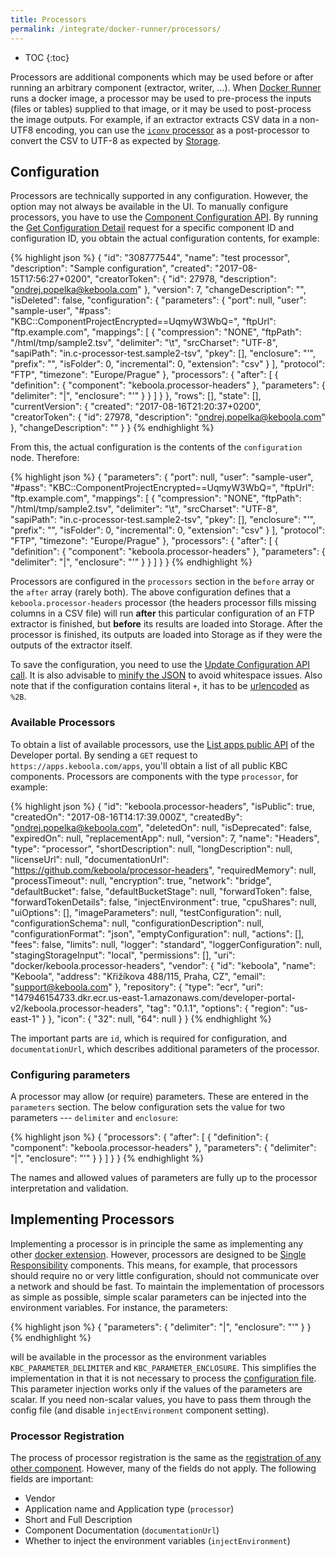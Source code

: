 ```yaml
---
title: Processors
permalink: /integrate/docker-runner/processors/
---
```


* TOC
{:toc}

Processors are additional components which may be used before or after running an arbitrary component 
(extractor, writer, ...). When [Docker Runner](/integrate/docker-runner/) runs a docker image, a processor 
may be used to pre-process the inputs (files or tables) supplied to that image, or it may be used to post-process 
the image outputs. For example, if an extractor extracts CSV data in a non-UTF8 encoding, you can use the 
[`iconv` processor](https://github.com/keboola/processor-iconv/blob/master/README.md) as a post-processor to 
convert the CSV to UTF-8 as expected by [Storage](https://help.keboola.com/storage/).

## Configuration
Processors are technically supported in any configuration. However, the option may not always be available in 
the UI. To manually configure processors, you have to use the [Component Configuration API](http://docs.keboola.apiary.io/#reference/component-configurations). By running the
[Get Configuration Detail](http://docs.keboola.apiary.io/#reference/component-configurations/manage-configurations/configuration-detail)
request for a specific component ID and configuration ID, you obtain the actual configuration contents, for example:

{% highlight json %}
{
    "id": "308777544",
    "name": "test processor",
    "description": "Sample configuration",
    "created": "2017-08-15T17:56:27+0200",
    "creatorToken": {
        "id": 27978,
        "description": "ondrej.popelka@keboola.com"
    },
    "version": 7,
    "changeDescription": "",
    "isDeleted": false,
    "configuration": {
        "parameters": {
            "port": null,
            "user": "sample-user",
            "#pass": "KBC::ComponentProjectEncrypted==UqmyW3WbQ=",
            "ftpUrl": "ftp.example.com",
            "mappings": [
                {
                    "compression": "NONE",
                    "ftpPath": "/html/tmp/sample2.tsv",
                    "delimiter": "\\t",
                    "srcCharset": "UTF-8",
                    "sapiPath": "in.c-processor-test.sample2-tsv",
                    "pkey": [],
                    "enclosure": "'",
                    "prefix": "",
                    "isFolder": 0,
                    "incremental": 0,
                    "extension": "csv"
                }
            ],
            "protocol": "FTP",
            "timezone": "Europe/Prague"
        },
        "processors": {
            "after": [
                {
                    "definition": {
                        "component": "keboola.processor-headers"
                    },
                    "parameters": {
                        "delimiter": "|",
                        "enclosure": "'"
                    }
                }
            ]
        }
    },
    "rows": [],
    "state": [],
    "currentVersion": {
        "created": "2017-08-16T21:20:37+0200",
        "creatorToken": {
            "id": 27978,
            "description": "ondrej.popelka@keboola.com"
        },
        "changeDescription": ""
    }
}
{% endhighlight %}

From this, the actual configuration is the contents of the `configuration` node. Therefore:

{% highlight json %}
{
    "parameters": {
        "port": null,
        "user": "sample-user",
        "#pass": "KBC::ComponentProjectEncrypted==UqmyW3WbQ=",
        "ftpUrl": "ftp.example.com",
        "mappings": [
            {
                "compression": "NONE",
                "ftpPath": "/html/tmp/sample2.tsv",
                "delimiter": "\\t",
                "srcCharset": "UTF-8",
                "sapiPath": "in.c-processor-test.sample2-tsv",
                "pkey": [],
                "enclosure": "'",
                "prefix": "",
                "isFolder": 0,
                "incremental": 0,
                "extension": "csv"
            }
        ],
        "protocol": "FTP",
        "timezone": "Europe/Prague"
    },
    "processors": {
        "after": [
            {
                "definition": {
                    "component": "keboola.processor-headers"
                },
                "parameters": {
                    "delimiter": "|",
                    "enclosure": "'"
                }
            }
        ]
    }
}
{% endhighlight %}

Processors are configured in the `processors` section in the `before` array or the `after` array (rarely both). 
The above configuration defines that a `keboola.processor-headers` processor (the headers processor fills missing 
columns in a CSV file) will run **after** this particular configuration of an FTP extractor is finished,
but **before** its results are loaded into Storage. After the processor is finished, its outputs are loaded
into Storage as if they were the outputs of the extractor itself.

To save the configuration, you need to use the [Update Configuration API call](http://docs.keboola.apiary.io/#reference/component-configurations/manage-configurations/update-configuration). 
It is also advisable to [minify the JSON](http://www.cleancss.com/json-minify/) to avoid whitespace issues. 
Also note that if the configuration contains literal `+`, it has to be [urlencoded](https://www.urlencoder.org/) as `%2B`.

### Available Processors
To obtain a list of available processors, use the [List apps public API](http://docs.kebooladeveloperportal.apiary.io/#reference/0/public-api/list-published-apps) 
of the Developer portal. By sending a `GET` request to `https://apps.keboola.com/apps`, you'll obtain a list of all
public KBC components. Processors are components with the type `processor`, for example:

{% highlight json %}
{
    "id": "keboola.processor-headers",
    "isPublic": true,
    "createdOn": "2017-08-16T14:17:39.000Z",
    "createdBy": "ondrej.popelka@keboola.com",
    "deletedOn": null,
    "isDeprecated": false,
    "expiredOn": null,
    "replacementApp": null,
    "version": 7,
    "name": "Headers",
    "type": "processor",
    "shortDescription": null,
    "longDescription": null,
    "licenseUrl": null,
    "documentationUrl": "https://github.com/keboola/processor-headers",
    "requiredMemory": null,
    "processTimeout": null,
    "encryption": true,
    "network": "bridge",
    "defaultBucket": false,
    "defaultBucketStage": null,
    "forwardToken": false,
    "forwardTokenDetails": false,
    "injectEnvironment": true,
    "cpuShares": null,
    "uiOptions": [],
    "imageParameters": null,
    "testConfiguration": null,
    "configurationSchema": null,
    "configurationDescription": null,
    "configurationFormat": "json",
    "emptyConfiguration": null,
    "actions": [],
    "fees": false,
    "limits": null,
    "logger": "standard",
    "loggerConfiguration": null,
    "stagingStorageInput": "local",
    "permissions": [],
    "uri": "docker/keboola.processor-headers",
    "vendor": {
        "id": "keboola",
        "name": "Keboola",
        "address": "Křižíkova 488/115, Praha, CZ",
        "email": "support@keboola.com"
    },
    "repository": {
        "type": "ecr",
        "uri": "147946154733.dkr.ecr.us-east-1.amazonaws.com/developer-portal-v2/keboola.processor-headers",
        "tag": "0.1.1",
        "options": {
            "region": "us-east-1"
        }
    },
    "icon": {
        "32": null,
        "64": null
    }
}
{% endhighlight %}

The important parts are `id`, which is required for configuration, and `documentationUrl`, which describes
additional parameters of the processor.

### Configuring parameters
A processor may allow (or require) parameters. These are entered in the `parameters` section. 
The below configuration sets the value for two parameters --- `delimiter` and `enclosure`:

{% highlight json %}
{
    "processors": {
        "after": [
            {
                "definition": {
                    "component": "keboola.processor-headers"
                },
                "parameters": {
                    "delimiter": "|",
                    "enclosure": "'"
                }
            }
        ]
    }
}
{% endhighlight %}

The names and allowed values of parameters are fully up to the processor interpretation and validation.

## Implementing Processors
Implementing a processor is in principle the same as implementing any other 
[docker extension](https://developers.keboola.com/extend/docker/). However, processors are designed to be 
[Single Responsibility](https://en.wikipedia.org/wiki/Single_responsibility_principle) components. This 
means, for example, that processors should require no or very little configuration, should not communicate 
over a network and should be fast. To maintain the implementation of processors as simple as possible, 
simple scalar parameters can be injected into the environment variables. For instance, the parameters:

{% highlight json %}
{
    "parameters": {
        "delimiter": "|",
        "enclosure": "'"
    }
}
{% endhighlight %}

will be available in the processor as the environment variables `KBC_PARAMETER_DELIMITER` and 
`KBC_PARAMETER_ENCLOSURE`. This simplifies the implementation in that it is not necessary to process the 
[configuration file](https://developers.keboola.com/extend/common-interface/config-file/). This parameter 
injection works only if the values of the parameters are scalar. If you need non-scalar values, you have to pass them through the config file (and disable `injectEnvironment` component setting).

### Processor Registration 
The process of processor registration is the same as the 
[registration of any other component](https://developers.keboola.com/extend/registration/). However, many 
of the fields do not apply. The following fields are important:

- Vendor
- Application name and Application type (`processor`)
- Short and Full Description
- Component Documentation (`documentationUrl`)
- Whether to inject the environment variables (`injectEnvironment`)










